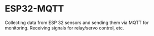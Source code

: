 # ESP32-MQTT
Collecting data from ESP 32 sensors and sending them via MQTT for monitoring. Receiving signals for relay/servo control, etc.
